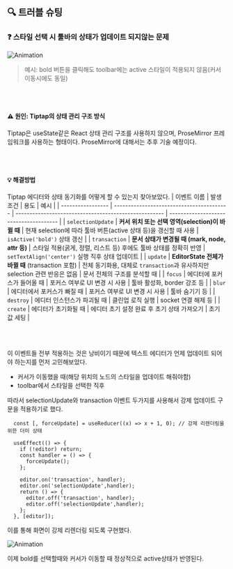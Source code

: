 ## 🔍 트러블 슈팅

<h3>❓ 스타일 선택 시 툴바의 상태가 업데이트 되지않는 문제</h3>

![Animation](https://github.com/user-attachments/assets/cc68e012-11dd-431c-bdb5-c02c1da0d4de)

> 예시: bold 버튼을 클릭해도 toolbar에는 active 스타일이 적용되지 않음(커서 이동시에도 동일) 

<br></br>

#### ⚠️ 원인: Tiptap의 상태 관리 구조 방식

Tiptap은 useState같은 React 상태 관리 구조를 사용하지 않으며, ProseMirror 프레임워크를 사용하는 형태이다.
ProseMirror에 대해서는 추후 기술 예정이다.

<br></br>

#### 💡 해결방법

Tiptap 에디터와 상태 동기화를 어떻게 할 수 있는지 찾아보았다.
| 이벤트 이름            | 발생 조건                                     | 용도                                                    | 예시                                     |
| ----------------- | ----------------------------------------- | ----------------------------------------------------- | -------------------------------------- |
| `selectionUpdate` | **커서 위치 또는 선택 영역(selection)이 바뀔 때**       | 현재 selection에 따라 툴바 버튼(active 상태 등)을 갱신할 때 사용         | `isActive('bold')` 상태 갱신               |
| `transaction`     | **문서 상태가 변경될 때 (mark, node, attr 등)**     | 스타일 적용(굵게, 정렬, 리스트 등) 후에도 툴바 상태를 정확히 반영               | `setTextAlign('center')` 실행 직후 상태 업데이트 |
| `update`          | **EditorState 전체가 바뀔 때** (transaction 포함) | 전체 동기화용, 대체로 `transaction`과 유사하지만 selection 관련 반응은 없음 | 문서 전체의 구조를 분석할 때                       |
| `focus`           | 에디터에 포커스가 들어올 때                           | 포커스 여부로 UI 변경 시 사용                                    | 툴바 활성화, border 강조 등                    |
| `blur`            | 에디터에서 포커스가 빠질 때                           | 포커스 여부로 UI 변경 시 사용                                    | 툴바 숨기기 등                               |
| `destroy`         | 에디터 인스턴스가 파괴될 때                           | 클린업 로직 실행                                             | socket 연결 해제 등                         |
| `create`          | 에디터가 초기화될 때                               | 에디터 초기 설정 완료 후 초기 상태 가져오기                             | 초기 값 세팅                                |


<br></br>

이 이벤트들 전부 적용하는 것은 낭비이기 때문에 텍스트 에디터가 언제 업데이트 되어야 하는지를 먼저 고민해보았다.

- 커서가 이동했을 때(해당 위치의 노드의 스타일을 업데이트 해줘야함)
- toolbar에서 스타일을 선택한 직후

따라서 selectionUpdate와 transaction 이벤트 두가지를 사용해서 강제 업데이트 구문을 적용하기로 했다.

```tsx
  const [, forceUpdate] = useReducer((x) => x + 1, 0); // 강제 리렌더링을 위한 더미 상태

  useEffect(() => {
    if (!editor) return;
    const handler = () => {
      forceUpdate();
    };

    editor.on('transaction', handler);
    editor.on('selectionUpdate',handler);
    return () => {
      editor.off('transaction', handler);
      editor.off('selectionUpdate',handler);
    };
  }, [editor]);
```

이를 통해 화면이 강제 리렌더링 되도록 구현했다.

![Animation](https://github.com/user-attachments/assets/095a6d2c-ee88-4a77-9568-7f4b4a58b692)

이제 bold를 선택할때와 커서가 이동할 때 정상적으로 active상태가 반영된다.
